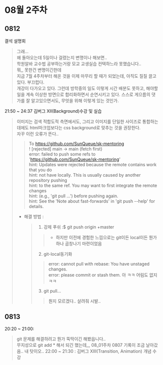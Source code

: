 # 08월 2주차

## 0812
결석 설명회
> 그래...  
> 왜 돌아오는데 5일이나 걸렸는지 변명이나 해보면..  
> 학원알바 교수법 공부하는거랑 모교 교생실습 컨택하느라 못했습니다..  
> 뭐,, 못한건 변명이긴한데  
> 지금 7월 4주차부터 해온 것을 이제 마무리 할 때가 되었는데, 아직도 질질 끌고있다. 부끄럽다.  
> 개강이 다가오고 있다. 그런데 방학중의 일도 이렇게 시간 배분도 못하고, 해야할 일을 계속 이상한 방면으로 합리화하면서 순연시키고 있다.
> 스스로 게으름의 댓가를 잘 알고있으면서도, 무엇을 위해 이렇게 있는 것인가.  

21:50 ~ 24:37
김버그 XII(Background)수강 및 실습
> 이미지는 검색 적합도적 측면에서도, 그리고 이미지를 단일한 사이즈로 통합하는데에도 html마크업보다는 css background로 맞추는 것을 권장한다.  
> 자꾸 이런 오류가 뜬다..  
>   > To https://github.com/SunQueue/sk-mentoring  
>   >  ! [rejected]        main -> main (fetch first)  
>   > error: failed to push some refs to 'https://github.com/SunQueue/sk-mentoring'  
>   > hint: Updates were rejected because the remote contains work that you do  
>   > hint: not have locally. This is usually caused by another repository pushing  
>   > hint: to the same ref. You may want to first integrate the remote changes  
>   > hint: (e.g., 'git pull ...') before pushing again.  
>   > hint: See the 'Note about fast-forwards' in 'git push --help' for details.  
>- 해결 방법  :  
>   > 1. 강제 푸쉬  :$ git push origin +master  
>   >   > - 하지만 이전에 경험한 느낌으로는 git이든 local이든 뭔가 하나 곱창나기 마련이었음  
>   > 2. git-local동기화  
>   >   > error: cannot pull with rebase: You have unstaged changes.  
>   >   > error: please commit or stash them.
>   > 아 ㅋㅋ 어림도 없지 ㅋㅋ
>   > 3. git pull...
>   >   > 뭔지 모르겠다.. 살려줘 시발..

## 0813

20:20 ~ 21:00:
> git 문제를 해결하려고 뭔가 뚝딱이긴 해봤읍니다..  
> 무지성으로 git add * 해서 되긴 했는데,,, 08_01주차 0807 기록이 조금 날아갔음..  내 탓이오..
22:00 ~ 21:30 : 김버그 XIII(Transition, Animation) 개념 수강